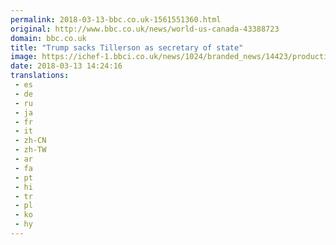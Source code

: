 ```yaml
---
permalink: 2018-03-13-bbc.co.uk-1561551360.html
original: http://www.bbc.co.uk/news/world-us-canada-43388723
domain: bbc.co.uk
title: "Trump sacks Tillerson as secretary of state"
image: https://ichef-1.bbci.co.uk/news/1024/branded_news/14423/production/_100397928_mediaitem100397927.jpg
date: 2018-03-13 14:24:16
translations: 
 - es
 - de
 - ru
 - ja
 - fr
 - it
 - zh-CN
 - zh-TW
 - ar
 - fa
 - pt
 - hi
 - tr
 - pl
 - ko
 - hy
---
```


